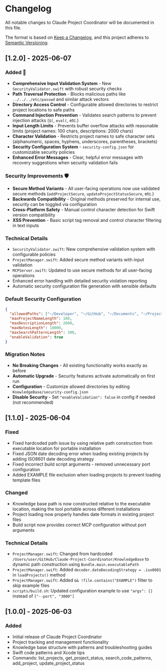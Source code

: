 # Changelog

All notable changes to Claude Project Coordinator will be documented in this file.

The format is based on [Keep a Changelog](https://keepachangelog.com/en/1.0.0/),
and this project adheres to [Semantic Versioning](https://semver.org/spec/v2.0.0.html).

## [1.2.0] - 2025-06-07

### Added 🔐
- **Comprehensive Input Validation System** - New `SecurityValidator.swift` with robust security checks
- **Path Traversal Protection** - Blocks malicious paths like `../../../etc/passwd` and similar attack vectors
- **Directory Access Control** - Configurable allowed directories to restrict project locations to safe paths
- **Command Injection Prevention** - Validates search patterns to prevent injection attacks (`$(`, `eval(`, etc.)
- **Input Length Limits** - Prevents buffer overflow attacks with reasonable limits (project names: 100 chars, descriptions: 2000 chars)
- **Character Validation** - Restricts project names to safe character sets (alphanumeric, spaces, hyphens, underscores, parentheses, brackets)
- **Security Configuration System** - `security-config.json` for customizable security policies
- **Enhanced Error Messages** - Clear, helpful error messages with recovery suggestions when security validation fails

### Security Improvements 🛡️
- **Secure Method Variants** - All user-facing operations now use validated secure methods (`addProjectSecure`, `updateProjectStatusSecure`, etc.)
- **Backwards Compatibility** - Original methods preserved for internal use, security can be toggled via configuration
- **Cross-Platform Safety** - Manual control character detection for Swift version compatibility
- **XSS Prevention** - Basic script tag removal and control character filtering in text inputs

### Technical Details
- `SecurityValidator.swift`: New comprehensive validation system with configurable policies
- `ProjectManager.swift`: Added secure method variants with input validation
- `MCPServer.swift`: Updated to use secure methods for all user-facing operations
- Enhanced error handling with detailed security violation reporting
- Automatic security configuration file generation with sensible defaults

### Default Security Configuration
```json
{
  "allowedPaths": ["~/Developer", "~/GitHub", "~/Documents", "~/Projects", "~/Desktop/Development", "~/Xcode"],
  "maxProjectNameLength": 100,
  "maxDescriptionLength": 2000,
  "maxNotesLength": 10000,
  "maxSearchPatternLength": 300,
  "enableValidation": true
}
```

### Migration Notes
- **No Breaking Changes** - All existing functionality works exactly as before
- **Automatic Upgrade** - Security features activate automatically on first run
- **Configuration** - Customize allowed directories by editing `KnowledgeBase/security-config.json`
- **Disable Security** - Set `"enableValidation": false` in config if needed (not recommended)

## [1.1.0] - 2025-06-04

### Fixed
- Fixed hardcoded path issue by using relative path construction from executable location for portable installation
- Fixed JSON date decoding error when loading existing projects by adding ISO8601 date decoding strategy
- Fixed incorrect build script arguments - removed unnecessary port configuration
- Added EXAMPLE file exclusion when loading projects to prevent loading template files

### Changed
- Knowledge base path is now constructed relative to the executable location, making the tool portable across different installations
- Project loading now properly handles date formats in existing project files
- Build script now provides correct MCP configuration without port arguments

### Technical Details
- `ProjectManager.swift`: Changed from hardcoded `/Users/user/GitHub/Claude-Project-Coordinator/KnowledgeBase` to dynamic path construction using `Bundle.main.executablePath`
- `ProjectManager.swift`: Added `decoder.dateDecodingStrategy = .iso8601` in `loadProjects()` method
- `ProjectManager.swift`: Added `&& !file.contains("EXAMPLE")` filter to skip example files
- `scripts/build.sh`: Updated configuration example to use `"args": []` instead of `["--port", "3000"]`

## [1.0.0] - 2025-06-03

### Added
- Initial release of Claude Project Coordinator
- Project tracking and management functionality
- Knowledge base structure with patterns and troubleshooting guides
- Swift code patterns and Xcode tips
- Commands: list_projects, get_project_status, search_code_patterns, add_project, update_project_status
